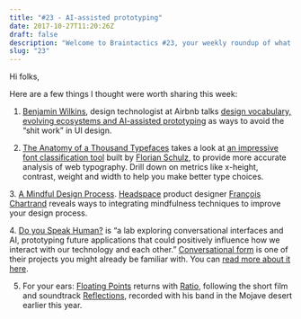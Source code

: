 ```yaml
---
title: "#23 - AI-assisted prototyping"
date: 2017-10-27T11:20:26Z
draft: false
description: "Welcome to Braintactics #23, your weekly roundup of what’s happening in design, code and typography."
slug: "23"
---
```


Hi folks,

Here are a few things I thought were worth sharing this week:

1. [Benjamin Wilkins](https://twitter.com/thatbenlifetho?lang=en), design technologist at Airbnb talks [design vocabulary, evolving ecosystems and AI-assisted prototyping](https://www.youtube.com/watch?v=z5XxgxBz3Fo) as ways to avoid the “shit work” in UI design.

2. [The Anatomy of a Thousand Typefaces](https://medium.com/@getflourish/the-anatomy-of-a-thousand-typefaces-f7b9088eed1) takes a look at [an impressive font classification tool](https://getflourish.github.io/anatomy-of-typefaces/app/) built by [Florian Schulz](https://medium.com/@getflourish), to provide more accurate analysis of web typography. Drill down on metrics like x-height, contrast, weight and width to help you make better type choices.

3. [A Mindful Design Process](https://headspace.design/a-mindful-design-process-f4a4641ee88f). [Headspace](https://www.headspace.com/) product designer [François Chartrand](https://twitter.com/frankchartrand) reveals ways to integrating mindfulness techniques to improve your design process.

4. [Do you Speak Human?](https://space10.io/labs/do-you-speak-human) is “a lab exploring conversational interfaces and AI, prototyping future applications that could positively influence how we interact with our technology and each other.” [Conversational form](https://space10-community.github.io/conversational-form/) is one of their projects you might already be familiar with. You can [read more about it here](https://medium.com/conversational-interfaces/introducing-the-conversational-form-c3166eb2ee2f).

5. For your ears: [Floating Points](https://en.wikipedia.org/wiki/Floating_Points) returns with [Ratio](https://www.youtube.com/watch?v=XQqEbL5U8pA), following the short film and soundtrack [Reflections](https://www.youtube.com/watch?v=kI-kmzaCQWc), recorded with his band in the Mojave desert earlier this year.
